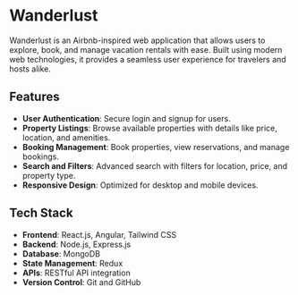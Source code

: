 # Wanderlust

Wanderlust is an Airbnb-inspired web application that allows users to explore, book, and manage vacation rentals with ease. Built using modern web technologies, it provides a seamless user experience for travelers and hosts alike.

## Features
- **User Authentication**: Secure login and signup for users.
- **Property Listings**: Browse available properties with details like price, location, and amenities.
- **Booking Management**: Book properties, view reservations, and manage bookings.
- **Search and Filters**: Advanced search with filters for location, price, and property type.
- **Responsive Design**: Optimized for desktop and mobile devices.

## Tech Stack
- **Frontend**: React.js, Angular, Tailwind CSS
- **Backend**: Node.js, Express.js
- **Database**: MongoDB
- **State Management**: Redux
- **APIs**: RESTful API integration
- **Version Control**: Git and GitHub

